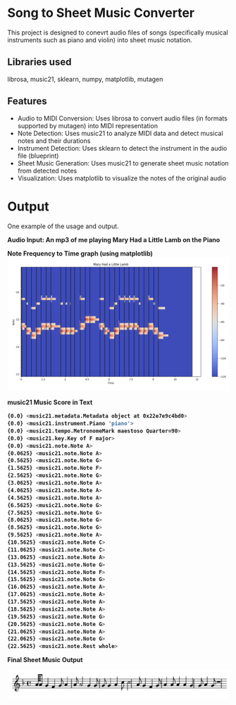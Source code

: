 # Song to Sheet Music Converter

This project is designed to conevrt audio files of songs (specifically musical instruments such as piano and violin) into sheet music notation.

## Libraries used

librosa, music21, sklearn, numpy, matplotlib, mutagen

## Features

- Audio to MIDI Conversion: Uses librosa to convert audio files (in formats supported by mutagen) into MIDI representation
- Note Detection: Uses music21 to analyze MIDI data and detect musical notes and their durations
- Instrument Detection: Uses sklearn to detect the instrument in the audio file (blueprint)
- Sheet Music Generation: Uses music21 to generate sheet music notation from detected notes
- Visualization: Uses matplotlib to visualize the notes of the original audio

# Output

One example of the usage and output.

<strong>Audio Input<strong>: An mp3 of me playing Mary Had a Little Lamb on the Piano

<strong>Note Frequency to Time graph (using matplotlib)<strong>
![Time-Note Graph](./Time-Note-Graph.png)

<strong>music21 Music Score in Text<strong>

```bash
{0.0} <music21.metadata.Metadata object at 0x22e7e9c4bd0>
{0.0} <music21.instrument.Piano 'piano'>
{0.0} <music21.tempo.MetronomeMark maestoso Quarter=90>
{0.0} <music21.key.Key of F major>
{0.0} <music21.note.Note A>
{0.0625} <music21.note.Note A>
{0.5625} <music21.note.Note G>
{1.5625} <music21.note.Note F>
{2.5625} <music21.note.Note G>
{3.0625} <music21.note.Note A>
{4.0625} <music21.note.Note A>
{4.5625} <music21.note.Note A>
{6.5625} <music21.note.Note G>
{7.5625} <music21.note.Note G>
{8.0625} <music21.note.Note G>
{8.5625} <music21.note.Note G>
{9.5625} <music21.note.Note A>
{10.5625} <music21.note.Note C>
{11.0625} <music21.note.Note C>
{13.0625} <music21.note.Note A>
{13.5625} <music21.note.Note G>
{14.5625} <music21.note.Note F>
{15.5625} <music21.note.Note G>
{16.0625} <music21.note.Note A>
{17.0625} <music21.note.Note A>
{17.5625} <music21.note.Note A>
{18.5625} <music21.note.Note A>
{19.5625} <music21.note.Note G>
{20.5625} <music21.note.Note G>
{21.0625} <music21.note.Note A>
{22.0625} <music21.note.Note G>
{22.5625} <music21.note.Rest whole>
```

<strong>Final Sheet Music Output<strong>

![Mary Had A Little Lamb Music Sheet](./MaryHadALittleLambSheetMusic.png)
